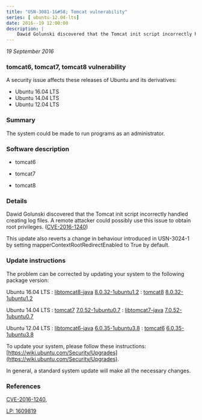 ```yaml
---
title: "USN-3081-1&#58; Tomcat vulnerability"
series: [ ubuntu-12.04-lts]
date: 2016--19 12:00:00
description: |
    Dawid Golunski discovered that the Tomcat init script incorrectly handled creating log files. A remote attacker could possibly use this issue to  obtain root privileges. ([CVE-2016-1240](http://people.ubuntu.com/~ubuntu-security/cve/CVE-2016-1240))
--- 
```

 
 

*19 September 2016*

### tomcat6, tomcat7, tomcat8 vulnerability

A security issue affects these releases of Ubuntu and its derivatives:

* Ubuntu 16.04 LTS
* Ubuntu 14.04 LTS
* Ubuntu 12.04 LTS

### Summary

The system could be made to run programs as an administrator. 

### Software description

* tomcat6 

* tomcat7 

* tomcat8 

### Details

Dawid Golunski discovered that the Tomcat init script incorrectly handled creating log files. A remote attacker could possibly use this issue to obtain root privileges. ([CVE-2016-1240](http://people.ubuntu.com/~ubuntu-security/cve/CVE-2016-1240))

This update also reverts a change in behaviour introduced in USN-3024-1 by setting mapperContextRootRedirectEnabled to True by default. 

### Update instructions

The problem can be corrected by updating your system to the following package version:

Ubuntu 16.04 LTS
 : [libtomcat8-java](https://launchpad.net/ubuntu/+source/tomcat8) <span> [8.0.32-1ubuntu1.2](https://launchpad.net/ubuntu/+source/tomcat8/8.0.32-1ubuntu1.2) </span> 
 : [tomcat8](https://launchpad.net/ubuntu/+source/tomcat8) <span> [8.0.32-1ubuntu1.2](https://launchpad.net/ubuntu/+source/tomcat8/8.0.32-1ubuntu1.2) </span> 

Ubuntu 14.04 LTS
 : [tomcat7](https://launchpad.net/ubuntu/+source/tomcat7) <span> [7.0.52-1ubuntu0.7](https://launchpad.net/ubuntu/+source/tomcat7/7.0.52-1ubuntu0.7) </span> 
 : [libtomcat7-java](https://launchpad.net/ubuntu/+source/tomcat7) <span> [7.0.52-1ubuntu0.7](https://launchpad.net/ubuntu/+source/tomcat7/7.0.52-1ubuntu0.7) </span> 

Ubuntu 12.04 LTS
 : [libtomcat6-java](https://launchpad.net/ubuntu/+source/tomcat6) <span> [6.0.35-1ubuntu3.8](https://launchpad.net/ubuntu/+source/tomcat6/6.0.35-1ubuntu3.8) </span> 
 : [tomcat6](https://launchpad.net/ubuntu/+source/tomcat6) <span> [6.0.35-1ubuntu3.8](https://launchpad.net/ubuntu/+source/tomcat6/6.0.35-1ubuntu3.8) </span> 

To update your system, please follow these instructions: [https://wiki.ubuntu.com/Security/Upgrades](https://wiki.ubuntu.com/Security/Upgrades).

In general, a standard system update will make all the necessary changes. 

### References

 
 [CVE-2016-1240](http://people.ubuntu.com/~ubuntu-security/cve/CVE-2016-1240), 

 [LP: 1609819](https://launchpad.net/bugs/1609819)
 

